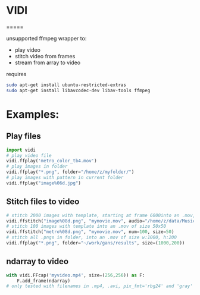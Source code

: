 # VIDI
=====

unsupported ffmpeg wrapper to:
* play video
* stitch video from frames
* stream from array to video

requires
```bash
sudo apt-get install ubuntu-restricted-extras
sudo apt-get install libavcodec-dev libav-tools ffmpeg
```

# Examples:

## Play files
```python
import vidi
# play video file
vidi.ffplay('metro_color_tb4.mov') 
# play images in folder
vidi.ffplay("*.png", folder="/home/z/myfolder/")
# play images with pattern in current folder
vidi.ffplay("image%06d.jpg")
```

## Stitch files to video
```python
# stitch 2000 images with template, starting at frame 6000into an .mov, add audio
vidi.ffstitch("image%08d.png", "mymovie.mov", audio="/home/z/data/Music/mymuzak.aac", start=6000, num=2000)
# stitch 100 images with template into an .mov of size 50x50
vidi.ffstitch("metro%08d.png", "mymovie.mov", num=100, size=50)
# stitch all .pngs in folder, into an .mov of size w:1000, h:200
vidi.ffplay("*.png", folder="~/work/gans/results", size=(1000,200))
```

## ndarray to video
```python
with vidi.FFcap('myvideo.mp4', size=(256,256)) as F:
    F.add_frame(ndarray)
# only tested with filenames in .mp4, .avi, pix_fmt='rbg24' and 'gray'
```
